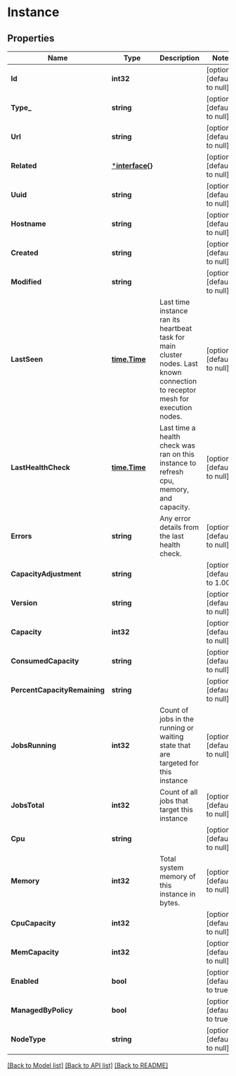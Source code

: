 # Instance

## Properties
Name | Type | Description | Notes
------------ | ------------- | ------------- | -------------
**Id** | **int32** |  | [optional] [default to null]
**Type_** | **string** |  | [optional] [default to null]
**Url** | **string** |  | [optional] [default to null]
**Related** | [***interface{}**](interface{}.md) |  | [optional] [default to null]
**Uuid** | **string** |  | [optional] [default to null]
**Hostname** | **string** |  | [optional] [default to null]
**Created** | **string** |  | [optional] [default to null]
**Modified** | **string** |  | [optional] [default to null]
**LastSeen** | [**time.Time**](time.Time.md) | Last time instance ran its heartbeat task for main cluster nodes. Last known connection to receptor mesh for execution nodes. | [optional] [default to null]
**LastHealthCheck** | [**time.Time**](time.Time.md) | Last time a health check was ran on this instance to refresh cpu, memory, and capacity. | [optional] [default to null]
**Errors** | **string** | Any error details from the last health check. | [optional] [default to null]
**CapacityAdjustment** | **string** |  | [optional] [default to 1.00]
**Version** | **string** |  | [optional] [default to null]
**Capacity** | **int32** |  | [optional] [default to null]
**ConsumedCapacity** | **string** |  | [optional] [default to null]
**PercentCapacityRemaining** | **string** |  | [optional] [default to null]
**JobsRunning** | **int32** | Count of jobs in the running or waiting state that are targeted for this instance | [optional] [default to null]
**JobsTotal** | **int32** | Count of all jobs that target this instance | [optional] [default to null]
**Cpu** | **string** |  | [optional] [default to null]
**Memory** | **int32** | Total system memory of this instance in bytes. | [optional] [default to null]
**CpuCapacity** | **int32** |  | [optional] [default to null]
**MemCapacity** | **int32** |  | [optional] [default to null]
**Enabled** | **bool** |  | [optional] [default to true]
**ManagedByPolicy** | **bool** |  | [optional] [default to true]
**NodeType** | **string** |  | [optional] [default to null]

[[Back to Model list]](../README.md#documentation-for-models) [[Back to API list]](../README.md#documentation-for-api-endpoints) [[Back to README]](../README.md)

